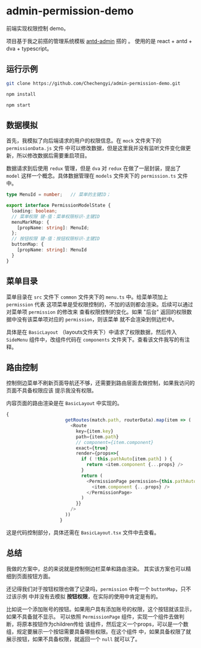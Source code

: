 # admin-permission-demo
前端实现权限控制 demo。

项目基于我之前搭的管理系统模板 [antd-admin](https://github.com/Chechengyi/antd-admin) 搭的 。
使用的是 react + antd + dva + typescript。



## 运行示例
```bash
git clone https://github.com/Chechengyi/admin-permission-demo.git

npm install

npm start

```


## 数据模拟
首先，我模拟了向后端请求的用户的权限信息。在 `mock` 文件夹下的 `permissionData.js` 文件
中可以修改数据，但是这里我并没有监听文件变化做更新，所以修改数据后需要重启项目。

数据请求到后使用 `redux` 管理，但是 `dva` 对 `redux` 在做了一层封装，提出了 `model` 
这样一个概念。具体数据管理在 `models` 文件夹下的 `permission.ts` 文件中。

```typescript
type MenuId = number;   // 菜单的主键ID；

export interface PermissionModelState {
  loading: boolean;
  // 菜单权限 键-值：菜单权限标识-主键ID
  menuMarkMap: {
    [propName: string]: MenuId;
  };
  // 按钮权限 键-值：按钮权限标识-主键ID
  buttonMap: {
    [propName: string]: MenuId
  }
}
```

## 菜单目录
菜单目录在 `src` 文件下 `common` 文件夹下的 `menu.ts` 中。给菜单项加上 `permission` 代表
这项菜单是受权限控制的，不加的话则都会渲染。后续可以通过对菜单项 `permission` 的修改来
查看权限控制的变化。如果 "后台" 返回的权限数据中没有该菜单项对应的 `permission`，则该菜单
就不会渲染到侧边栏中。

具体是在 `BasicLayout` （layouts文件夹下）中请求了权限数据，然后传入 `SideMenu` 组件中，改组件代码在 `components`
文件夹下。查看该文件我写的有注释。

## 路由控制
控制侧边菜单不刷新页面导航还不够，还需要到路由层面去做控制，如果我访问的页面不具备权限应该
提示我没有权限。

内容页面的路由渲染是在 `BasicLayout` 中实现的。
```javascript
{
                      getRoutes(match.path, routerData).map(item => (
                        <Route
                          key={item.key}
                          path={item.path}
                          // component={item.component}
                          exact={true}
                          render={props=>{
                            if ( !this.pathAuto[item.path] ) {
                              return <item.component {...props} />
                            }
                            return (
                              <PermissionPage permission={this.pathAuto[item.path]}>
                                <item.component {...props} />
                              </PermissionPage>
                            )
                          }}
                        />
                      ))
                    }
```

这是代码控制部分，具体还需在 `BasicLayout.tsx` 文件中去查看。

## 总结
我做的方案中，总的来说就是控制侧边栏菜单和路由渲染。
其实该方案也可以精细到页面按钮方面。

还记得我们对于按钮权限也做了记录吗，`permission` 中有一个 `buttonMap`，只不过该示例
中并没有去模拟 **按钮权限**，在实际的使用中肯定是有的。 

比如说一个添加账号的按钮。如果用户具有添加账号的权限，这个按钮就该显示，如果不具备就不显示。
可以依照 `PermissionPage` 组件，实现一个组件去做判断，将原本按钮作为children传给
该组件，然后定义一个props，可以是一个数组，规定要展示一个按钮需要具备哪些权限。在这个组件
中，如果具备权限了就展示按钮，如果不具备权限，就返回一个 `null` 就可以了。

